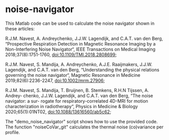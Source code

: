 # noise-navigator
This Matlab code can be used to calculate the noise navigator shown in these articles:

R.J.M. Navest, A. Andreychenko, J.J.W. Lagendijk, and C.A.T. van den Berg, “Prospective
Respiration Detection in Magnetic Resonance Imaging by a Non-Interfering
Noise Navigator“, IEEE Transactions on Medical Imaging 2018;37(8):1751-1760,
[doi:10.1109/TMI.2018.2808699](http://dx.doi.org/10.1109/TMI.2018.2808699);

R.J.M. Navest, S. Mandija, A. Andreychenko, A.J.E. Raaijmakers, J.J.W. Lagendijk,
and C.A.T. van den Berg, “Understanding the physical relations governing
the noise navigator“, Magnetic Resonance in Medicine 2019;82(6):2236-2247,
[doi:10.1002/mrm.27906](http://dx.doi.org/10.1002/mrm.27906);

R.J.M. Navest, S. Mandija, T. Bruijnen, B. Stemkens, R.H.N Tijssen, A. Andrey-
chenko, J.J.W. Lagendijk, and C.A.T. van den Berg, “The noise navigator: a sur-
rogate for respiratory-correlated 4D-MRI for motion characterization in
radiotherapy“, Physics in Medicine & Biology 2020;65(1):01NT02, [doi:10.1088/13616560/ab5c62](http://dx.doi.org/10.1088/1361-6560/ab5c62);

The "demo_noise_navigator" script shows how to use the provided code.
The function "noiseCoVar_git" calculates the thermal noise (co)variance per profile.
